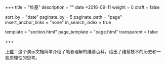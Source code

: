 +++
title = "维基"
description = ""
date =2018-09-11
weight = 0
draft = false

sort_by = "date"
paginate_by = 5
paginate_path = "page"
insert_anchor_links = "none"
in_search_index = true

template = "section.html"
page_template = "page.html"
transparent = false

+++

[下载](/downloads/wiki.pdf)：这个演示文档简单介绍了笔者理解的维基百科，给出了维基技术的历史和一些原理性的思考。

